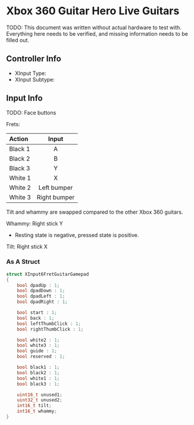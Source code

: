 # Xbox 360 Guitar Hero Live Guitars

TODO: This document was written without actual hardware to test with. Everything here needs to be verified, and missing information needs to be filled out. 

## Controller Info

- XInput Type: 
- XInput Subtype: 

## Input Info

TODO: Face buttons 

Frets:

| Action  | Input        |
| :-----  | :---:        |
| Black 1 | A            |
| Black 2 | B            |
| Black 3 | Y            |
| White 1 | X            |
| White 2 | Left bumper  |
| White 3 | Right bumper |

Tilt and whammy are swapped compared to the other Xbox 360 guitars.

Whammy: Right stick Y

- Resting state is negative, pressed state is positive.

Tilt: Right stick X

### As A Struct

```c
struct XInput6FretGuitarGamepad
{
    bool dpadUp : 1;
    bool dpadDown : 1;
    bool dpadLeft : 1;
    bool dpadRight : 1;

    bool start : 1;
    bool back : 1;
    bool leftThumbClick : 1;
    bool rightThumbClick : 1;

    bool white2 : 1;
    bool white3 : 1;
    bool guide : 1;
    bool reserved : 1;

    bool black1 : 1;
    bool black2 : 1;
    bool white1 : 1;
    bool black3 : 1;

    uint16_t unused1;
    uint32_t unused2;
    int16_t tilt;
    int16_t whammy;
}
```
